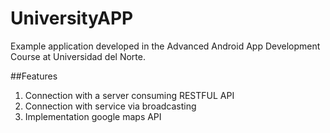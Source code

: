 # UniversityAPP

Example application developed in the Advanced Android App Development Course at Universidad del Norte.

##Features
1. Connection with a server consuming RESTFUL API
2. Connection with service via broadcasting
3. Implementation google maps API

